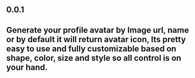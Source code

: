 ## 0.0.1
## Generate your profile avatar by  Image url, name or by default it will return avatar icon, Its pretty easy to use and fully customizable based on shape, color, size and style so all control is on your hand. 
